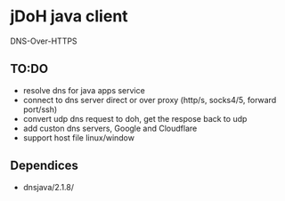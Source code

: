 # jDoH java client
DNS-Over-HTTPS

TO:DO
-----

 - resolve dns for java apps service
 - connect to dns server direct or over proxy (http/s, socks4/5, forward port/ssh)
 - convert udp dns request to doh, get the respose back to udp
 - add custon dns servers, Google and Cloudflare 
 - support host file linux/window
 
 
Dependices
----------
 - dnsjava/2.1.8/
